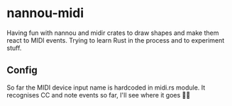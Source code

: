 # nannou-midi
Having fun with nannou and midir crates to draw shapes and make them react to MIDI events. Trying to learn Rust in the process and to experiment stuff.

## Config

So far the MIDI device input name is hardcoded in midi.rs module. It recognises CC and note events so far, I'll see where it goes 🤷‍♂️
